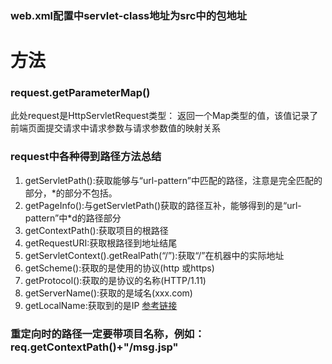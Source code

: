### web.xml配置中servlet-class地址为src中的包地址
# 方法
### request.getParameterMap()
此处request是HttpServletRequest类型：
返回一个Map类型的值，该值记录了前端页面提交请求中请求参数与请求参数值的映射关系
### request中各种得到路径方法总结
1. getServletPath():获取能够与“url-pattern”中匹配的路径，注意是完全匹配的部分，*的部分不包括。 
2. getPageInfo():与getServletPath()获取的路径互补，能够得到的是“url-pattern”中*d的路径部分 
3. getContextPath():获取项目的根路径 
4. getRequestURI:获取根路径到地址结尾 
5. getServletContext().getRealPath(“/”):获取“/”在机器中的实际地址 
6. getScheme():获取的是使用的协议(http 或https) 
7. getProtocol():获取的是协议的名称(HTTP/1.11) 
8. getServerName():获取的是域名(xxx.com) 
9. getLocalName:获取到的是IP
[参考链接](https://blog.csdn.net/qq_27770257/article/details/79438987 )
### 重定向时的路径一定要带项目名称，例如：req.getContextPath()+"/msg.jsp"
